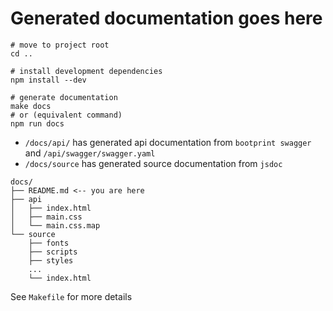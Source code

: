 # Generated documentation goes here

```shell
# move to project root
cd ..

# install development dependencies
npm install --dev

# generate documentation
make docs
# or (equivalent command)
npm run docs
```

 - `/docs/api/` has generated api documentation from `bootprint swagger` and
 `/api/swagger/swagger.yaml`
 - `/docs/source` has generated source documentation from `jsdoc`

```
docs/
├── README.md <-- you are here
├── api
│   ├── index.html
│   ├── main.css
│   └── main.css.map
└── source
    ├── fonts
    ├── scripts
    ├── styles
    ...
    └── index.html
```

See `Makefile` for more details
